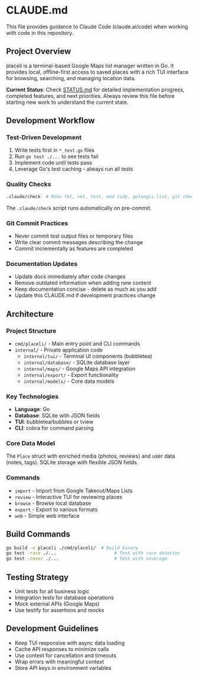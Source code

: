 # CLAUDE.md

This file provides guidance to Claude Code (claude.ai/code) when working with
code in this repository.

## Project Overview

placeli is a terminal-based Google Maps list manager written in Go. It provides
local, offline-first access to saved places with a rich TUI interface for
browsing, searching, and managing location data.

**Current Status**: Check [STATUS.md](STATUS.md) for detailed implementation
progress, completed features, and next priorities. Always review this file
before starting new work to understand the current state.

## Development Workflow

### Test-Driven Development

1. Write tests first in `*_test.go` files
2. Run `go test ./...` to see tests fail
3. Implement code until tests pass
4. Leverage Go's test caching - always run all tests

### Quality Checks

```bash
.claude/check  # Runs fmt, vet, test, mod tidy, golangci-lint, git checks and more
```

The `.claude/check` script runs automatically on pre-commit.

### Git Commit Practices

- Never commit test output files or temporary files
- Write clear commit messages describing the change
- Commit incrementally as features are completed

### Documentation Updates

- Update docs immediately after code changes
- Remove outdated information when adding new content
- Keep documentation concise - delete as much as you add
- Update this CLAUDE.md if development practices change

## Architecture

### Project Structure

- `cmd/placeli/` - Main entry point and CLI commands
- `internal/` - Private application code
  - `internal/tui/` - Terminal UI components (bubbletea)
  - `internal/database/` - SQLite database layer
  - `internal/maps/` - Google Maps API integration
  - `internal/export/` - Export functionality
  - `internal/models/` - Core data models

### Key Technologies

- **Language**: Go
- **Database**: SQLite with JSON fields
- **TUI**: bubbletea/bubbles or tview
- **CLI**: cobra for command parsing

### Core Data Model

The `Place` struct with enriched media (photos, reviews) and user data (notes,
tags). SQLite storage with flexible JSON fields.

### Commands

- `import` - Import from Google Takeout/Maps Lists
- `review` - Interactive TUI for reviewing places
- `browse` - Browse local database
- `export` - Export to various formats
- `web` - Simple web interface

## Build Commands

```bash
go build -o placeli ./cmd/placeli/  # Build binary
go test -race ./...                      # Test with race detector
go test -cover ./...                     # Test with coverage
```

## Testing Strategy

- Unit tests for all business logic
- Integration tests for database operations
- Mock external APIs (Google Maps)
- Use testify for assertions and mocks

## Development Guidelines

- Keep TUI responsive with async data loading
- Cache API responses to minimize calls
- Use context for cancellation and timeouts
- Wrap errors with meaningful context
- Store API keys in environment variables
